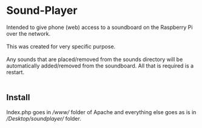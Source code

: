 # Sound-Player
Intended to give phone (web) access to a soundboard on the Raspberry Pi over the network.
<br><br>
This was created for very specific purpose.
<br><br>
Any sounds that are placed/removed from the sounds directory will be automatically added/removed from the soundboard. All that is required is a restart.<br><br>
<h2>Install</h2>
Index.php goes in <i>/www/</i> folder of Apache and everything else goes as is in <i>/Desktop/soundplayer/</i> folder.

